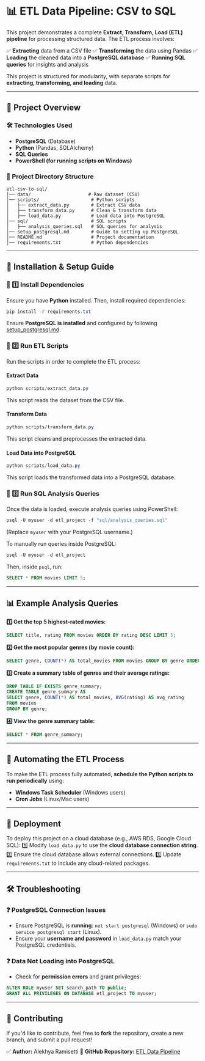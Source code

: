 # 📊 ETL Data Pipeline: CSV to SQL

This project demonstrates a complete **Extract, Transform, Load (ETL) pipeline** for processing structured data. The ETL process involves:

✅ **Extracting** data from a CSV file
✅ **Transforming** the data using Pandas
✅ **Loading** the cleaned data into a **PostgreSQL database**
✅ **Running SQL queries** for insights and analysis

This project is structured for modularity, with separate scripts for **extracting, transforming, and loading** data.

---

## 📌 Project Overview

### 🛠️ Technologies Used
- **PostgreSQL** (Database)
- **Python** (Pandas, SQLAlchemy)
- **SQL Queries**
- **PowerShell (for running scripts on Windows)**

### 📂 Project Directory Structure
```
etl-csv-to-sql/
│── data/                     # Raw dataset (CSV)
│── scripts/                   # Python scripts
│   ├── extract_data.py        # Extract CSV data
│   ├── transform_data.py      # Clean & transform data
│   ├── load_data.py           # Load data into PostgreSQL
│── sql/                       # SQL scripts
│   ├── analysis_queries.sql   # SQL queries for analysis
│── setup_postgresql.md        # Guide to setting up PostgreSQL
│── README.md                  # Project documentation
│── requirements.txt           # Python dependencies
```

---

## 🚀 Installation & Setup Guide

### 🔹 1️⃣ Install Dependencies

Ensure you have **Python** installed. Then, install required dependencies:
```powershell
pip install -r requirements.txt
```

Ensure **PostgreSQL is installed** and configured by following [setup_postgresql.md](setup_postgresql.md).

### 🔹 2️⃣ Run ETL Scripts

Run the scripts in order to complete the ETL process:

#### **Extract Data**
```powershell
python scripts/extract_data.py
```
This script reads the dataset from the CSV file.

#### **Transform Data**
```powershell
python scripts/transform_data.py
```
This script cleans and preprocesses the extracted data.

#### **Load Data into PostgreSQL**
```powershell
python scripts/load_data.py
```
This script loads the transformed data into a PostgreSQL database.

### 🔹 3️⃣ Run SQL Analysis Queries

Once the data is loaded, execute analysis queries using PowerShell:
```powershell
psql -U myuser -d etl_project -f "sql/analysis_queries.sql"
```
(Replace `myuser` with your PostgreSQL username.)

To manually run queries inside PostgreSQL:
```powershell
psql -U myuser -d etl_project
```
Then, inside `psql`, run:
```sql
SELECT * FROM movies LIMIT 5;
```

---

## 📊 Example Analysis Queries

**1️⃣ Get the top 5 highest-rated movies:**
```sql
SELECT title, rating FROM movies ORDER BY rating DESC LIMIT 5;
```

**2️⃣ Get the most popular genres (by movie count):**
```sql
SELECT genre, COUNT(*) AS total_movies FROM movies GROUP BY genre ORDER BY total_movies DESC;
```

**3️⃣ Create a summary table of genres and their average ratings:**
```sql
DROP TABLE IF EXISTS genre_summary;
CREATE TABLE genre_summary AS
SELECT genre, COUNT(*) AS total_movies, AVG(rating) AS avg_rating
FROM movies
GROUP BY genre;
```

**4️⃣ View the genre summary table:**
```sql
SELECT * FROM genre_summary;
```

---

## 🔄 Automating the ETL Process
To make the ETL process fully automated, **schedule the Python scripts to run periodically** using:
- **Windows Task Scheduler** (Windows users)
- **Cron Jobs** (Linux/Mac users)

---

## 📌 Deployment
To deploy this project on a cloud database (e.g., AWS RDS, Google Cloud SQL):
1️⃣ Modify `load_data.py` to use the **cloud database connection string**.
2️⃣ Ensure the cloud database allows external connections.
3️⃣ Update `requirements.txt` to include any cloud-related packages.

---

## 🛠️ Troubleshooting

### ❓ PostgreSQL Connection Issues
- Ensure PostgreSQL is **running**: `net start postgresql` (Windows) or `sudo service postgresql start` (Linux).
- Ensure your **username and password** in `load_data.py` match your PostgreSQL credentials.

### ❓ Data Not Loading into PostgreSQL
- Check for **permission errors** and grant privileges:
```sql
ALTER ROLE myuser SET search_path TO public;
GRANT ALL PRIVILEGES ON DATABASE etl_project TO myuser;
```

---

## 🚀 Contributing
If you'd like to contribute, feel free to **fork** the repository, create a new branch, and submit a pull request!

✅ **Author:** Alekhya Ramisetti
📌 **GitHub Repository:** [ETL Data Pipeline](https://github.com/alekhyaramisetti01/etl-csv-to-sql)
